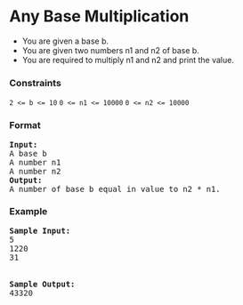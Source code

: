 <h1>Any Base Multiplication</h1>

<div>
  <ul>
    <li>You are given a base b.</li>
    <li>You are given two numbers n1 and n2 of base b.</li>
    <li>You are required to multiply n1 and n2 and print the value.</li>
  </ul>
</div>

<h3>Constraints</h3>
<code>2 <= b <= 10</code>
<code>0 <= n1 <= 10000</code>
<code>0 <= n2 <= 10000</code>

<h3>Format</h3>
<pre>
<strong>Input:</strong>
A base b
A number n1
A number n2
<strong>Output:</strong>
A number of base b equal in value to n2 * n1.
</pre>

<h3>Example</h3>
<pre>
<strong>Sample Input:</strong>
5
1220
31
<br>
<strong>Sample Output:</strong>
43320
</pre>
